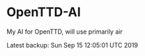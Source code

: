# OpenTTD-AI
My AI for OpenTTD, will use primarily air

Latest backup: Sun Sep 15 12:05:01 UTC 2019
